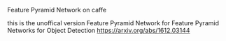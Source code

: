 Feature Pyramid Network on caffe


this is the unoffical version  Feature Pyramid Network for Feature Pyramid Networks for Object Detection https://arxiv.org/abs/1612.03144